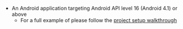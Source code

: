 * An Android application targeting Android API level 16 (Android 4.1) or above
    * For a full example of please follow the [project setup walkthrough](~/lib/project-setup/project-setup.md)

